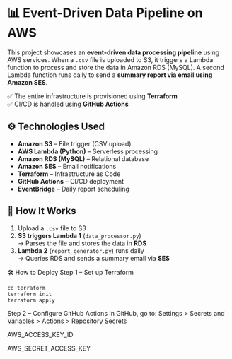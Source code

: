 
# 📊 Event-Driven Data Pipeline on AWS

This project showcases an **event-driven data processing pipeline** using AWS services. When a `.csv` file is uploaded to S3, it triggers a Lambda function to process and store the data in Amazon RDS (MySQL). A second Lambda function runs daily to send a **summary report via email using Amazon SES**.

✅ The entire infrastructure is provisioned using **Terraform**  
✅ CI/CD is handled using **GitHub Actions**



## ⚙️ Technologies Used

- **Amazon S3** – File trigger (CSV upload)
- **AWS Lambda (Python)** – Serverless processing
- **Amazon RDS (MySQL)** – Relational database
- **Amazon SES** – Email notifications
- **Terraform** – Infrastructure as Code
- **GitHub Actions** – CI/CD deployment
- **EventBridge** – Daily report scheduling

## 🚀 How It Works

1. Upload a `.csv` file to S3
2. **S3 triggers Lambda 1** (`data_processor.py`)  
   → Parses the file and stores the data in **RDS**
3. **Lambda 2** (`report_generator.py`) runs daily  
   → Queries RDS and sends a summary email via **SES**

🛠️ How to Deploy
Step 1 – Set up Terraform

```
cd terraform
terraform init
terraform apply
```

Step 2 – Configure GitHub Actions
In GitHub, go to:
Settings > Secrets and Variables > Actions > Repository Secrets


AWS_ACCESS_KEY_ID

AWS_SECRET_ACCESS_KEY
